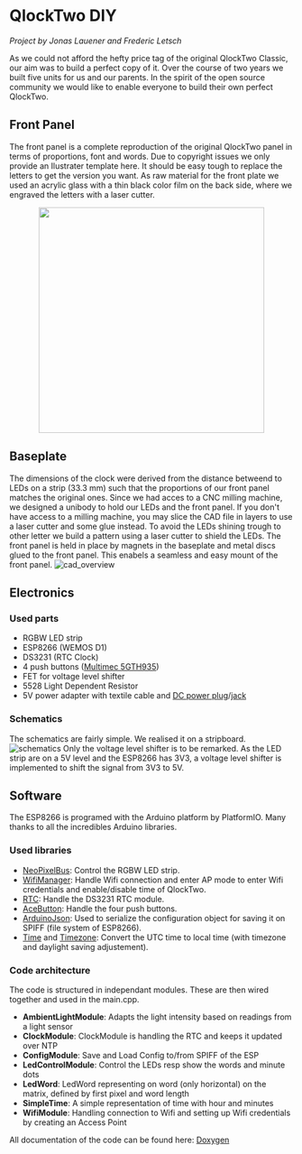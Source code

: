 # QlockTwo DIY
*Project by Jonas Lauener and Frederic Letsch*

As we could not afford the hefty price tag of the original QlockTwo Classic, our aim was to build a perfect copy of it. Over the course of two years we built five units for us and our parents. In the spirit of the open source community we would like to enable everyone to build their own perfect QlockTwo.

## Front Panel
The front panel is a complete reproduction of the original QlockTwo panel in terms of proportions, font and words. Due to copyright issues we only provide an Ilustrater template here. It should be easy tough to replace the letters to get the version you want. As raw material for the front plate we used an acrylic glass with a thin black color film on the back side, where we engraved the letters with a laser cutter.
<p align="center">
  <img width="400" height="400" src="https://raw.githubusercontent.com/jolau/QlockTwo_DIY/master/front/Qlocktwo_blank-1.png">
</p>

## Baseplate
The dimensions of the clock were derived from the distance betweend to LEDs on a strip (33.3 mm) such that the proportions of our front panel matches the original ones. Since we had acces to a CNC milling machine, we designed a unibody to hold our LEDs and the front panel. If you don't have access to a milling machine, you may slice the CAD file in layers to use a laser cutter and some glue instead.
To avoid the LEDs shining trough to other letter we build a pattern using a laser cutter to shield the LEDs. The front panel is held in place by magnets in the baseplate and metal discs glued to the front panel. This enabels a seamless and easy mount of the front panel.
![cad_overview](https://raw.githubusercontent.com/jolau/QlockTwo_DIY/master/CAD%20files/001_000002_00_A_Qlocktwo_Assembly_VersionSchale.png)

## Electronics
### Used parts
- RGBW LED strip
- ESP8266 (WEMOS D1)
- DS3231 (RTC Clock)
- 4 push buttons ([Multimec 5GTH935](https://de.farnell.com/multimec/5gth935/taster-tht-ip67-3-5n-0-05a-24v/dp/2280480))
- FET for voltage level shifter
- 5528 Light Dependent Resistor
- 5V power adapter with textile cable and [DC power plug](https://www.te.com/usa-en/product-1-2129334-1.html)/[jack](https://www.te.com/usa-en/product-2129567-1.html)

### Schematics
The schematics are fairly simple. We realised it on a stripboard.
![schematics](https://raw.githubusercontent.com/jolau/QlockTwo_DIY/master/schematics/QlockTwo_Wemos_v0.png) 
Only the voltage level shifter is to be remarked. As the LED strip are on a 5V level and the ESP8266 has 3V3, a voltage level shifter is implemented to shift the signal from 3V3 to 5V.

## Software
The ESP8266 is programed with the Arduino platform by PlatformIO. Many thanks to all the incredibles Arduino libraries.
### Used libraries
- [NeoPixelBus](https://github.com/Makuna/NeoPixelBus): Control the RGBW LED strip.
- [WifiManager](https://github.com/tzapu/WiFiManager): Handle Wifi connection and enter AP mode to enter Wifi credentials and enable/disable time of QlockTwo.
- [RTC](https://github.com/Makuna/Rtc): Handle the DS3231 RTC module.
- [AceButton](https://github.com/bxparks/AceButton): Handle the four push buttons.
- [ArduinoJson](https://arduinojson.org/): Used to serialize the configuration object for saving it on SPIFF (file system of ESP8266). 
- [Time](https://github.com/PaulStoffregen/Time) and [Timezone](https://github.com/JChristensen/Timezone): Convert the UTC time to local time (with timezone and daylight saving adjustement).

###  Code architecture
The code is structured in independant modules. These are then wired together and used in the main.cpp.
- **AmbientLightModule**: Adapts the light intensity based on readings from a light sensor
- **ClockModule**: ClockModule is handling the RTC and keeps it updated over NTP
- **ConfigModule**: Save and Load Config to/from SPIFF of the ESP
- **LedControlModule**:	Control the LEDs resp show the words and minute dots
- **LedWord**: LedWord representing on word (only horizontal) on the matrix, defined by first pixel and word length
- **SimpleTime**: A simple representation of time with hour and minutes
- **WifiModule**: Handling connection to Wifi and setting up Wifi credentials by creating an Access Point 

All documentation of the code can be found here: [Doxygen](https://jolau.github.io/QlockTwo_DIY/html/index.html)
